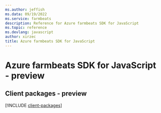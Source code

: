 ```yaml
---
ms.author: jeffish
ms.data: 09/19/2022
ms.service: farmbeats
description: Reference for Azure farmbeats SDK for JavaScript
ms.topic: reference
ms.devlang: javascript
author: xirzec
title: Azure farmbeats SDK for JavaScript
---
```

# Azure farmbeats SDK for JavaScript - preview

## Client packages - preview
[!INCLUDE [client-packages](farmbeats-client-index.md)]